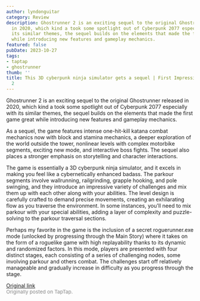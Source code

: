 ```yaml
---
author: lyndonguitar
category: Review
description: Ghostrunner 2 is an exciting sequel to the original Ghostrunner released
  in 2020, which kind a took some spotlight out of Cyberpunk 2077 especially with
  its similar themes, the sequel builds on the elements that made the first game great
  while introducing new features and gameplay mechanics.
featured: false
pubDate: 2023-10-27
tags:
- taptap
- ghostrunner
thumb: ''
title: This 3D cyberpunk ninja simulator gets a sequel | First Impressions - Ghostrunner
  2
---
```


Ghostrunner 2 is an exciting sequel to the original Ghostrunner released in 2020, which kind a took some spotlight out of Cyberpunk 2077 especially with its similar themes, the sequel builds on the elements that made the first game great while introducing new features and gameplay mechanics.

As a sequel, the game features intense one-hit-kill katana combat mechanics now with block and stamina mechanics, a deeper exploration of the world outside the tower, nonlinear levels with complex motorbike segments, exciting new mode, and interactive boss fights. The sequel also places a stronger emphasis on storytelling and character interactions.

The game is essentially a 3D cyberpunk ninja simulator, and it excels in making you feel like a cybernetically enhanced badass. The parkour segments involve wallrunning, railgrinding, grapple hooking, and pole swinging, and they introduce an impressive variety of challenges and mix them up with each other along with your abilities. The level design is carefully crafted to demand precise movements, creating an exhilarating flow as you traverse the environment. In some instances, you'll need to mix parkour with your special abilities, adding a layer of complexity and puzzle-solving to the parkour traversal sections.

Perhaps my favorite in the game is the inclusion of a secret roguerunner.exe mode (unlocked by progressing through the Main Story) where it takes on the form of a roguelike game with high replayability thanks to its dynamic and randomized factors. In this mode, players are presented with four distinct stages, each consisting of a series of challenging nodes, some involving parkour and others combat. The challenges start off relatively manageable and gradually increase in difficulty as you progress through the stage.

[Original link](https://www.taptap.io/post/6481079)<br><span style="font-size: 0.95em; color: #888;">Originally posted on TapTap.</span>